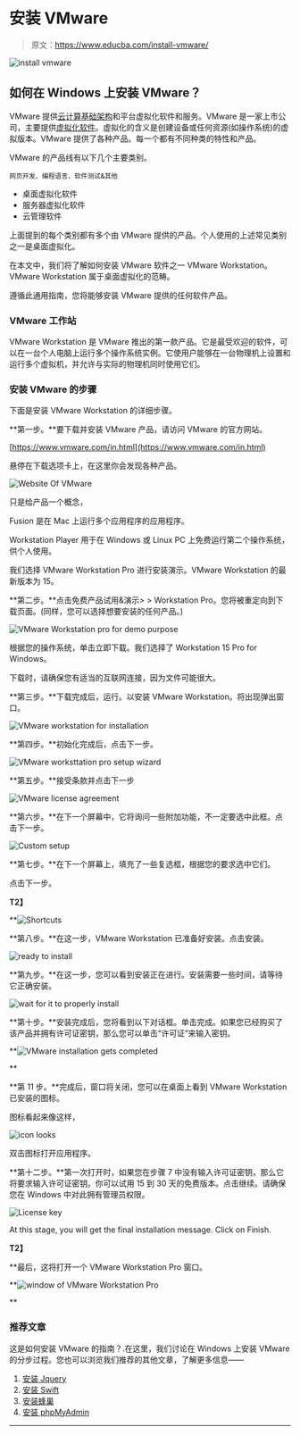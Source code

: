 # 安装 VMware

> 原文：<https://www.educba.com/install-vmware/>

![install vmware](img/756d47875f947d6bd29709deebe346ac.png)



## 如何在 Windows 上安装 VMware？

VMware 提供[云计算基础架构](https://www.educba.com/example-of-cloud-computing/)和平台虚拟化软件和服务。VMware 是一家上市公司，主要提供[虚拟化软件](https://www.educba.com/what-is-virtualization/)。虚拟化的含义是创建设备或任何资源(如操作系统)的虚拟版本。VMware 提供了各种产品。每一个都有不同种类的特性和产品。

VMware 的产品线有以下几个主要类别。

<small>网页开发、编程语言、软件测试&其他</small>

*   桌面虚拟化软件
*   服务器虚拟化软件
*   云管理软件

上面提到的每个类别都有多个由 VMware 提供的产品。个人使用的上述常见类别之一是桌面虚拟化。

在本文中，我们将了解如何安装 VMware 软件之一 VMware Workstation。VMware Workstation 属于桌面虚拟化的范畴。

遵循此通用指南，您将能够安装 VMware 提供的任何软件产品。

### VMware 工作站

VMware Workstation 是 VMware 推出的第一款产品。它是最受欢迎的软件，可以在一台个人电脑上运行多个操作系统实例。它使用户能够在一台物理机上设置和运行多个虚拟机，并允许与实际的物理机同时使用它们。

### 安装 VMware 的步骤

下面是安装 VMware Workstation 的详细步骤。

**第一步。**要下载并安装 VMware 产品，请访问 VMware 的官方网站。

[https://www.vmware.com/in.html](https://www.vmware.com/in.html)

悬停在下载选项卡上，在这里你会发现各种产品。

![Website Of VMware](img/1bfa5d270bc047c7b8a74620d0073451.png)



只是给产品一个概念，

Fusion 是在 Mac 上运行多个应用程序的应用程序。

Workstation Player 用于在 Windows 或 Linux PC 上免费运行第二个操作系统，供个人使用。

我们选择 VMware Workstation Pro 进行安装演示。VMware Workstation 的最新版本为 15。

**第二步。**点击免费产品试用&演示> > Workstation Pro。您将被重定向到下载页面。(同样，您可以选择想要安装的任何产品。)

![VMware Workstation pro for demo purpose](img/490ddb2e75918966ae22fb9eaec774b7.png)



根据您的操作系统，单击立即下载。我们选择了 Workstation 15 Pro for Windows。

下载时，请确保您有适当的互联网连接，因为文件可能很大。

**第三步。**下载完成后，运行。以安装 VMware Workstation。将出现弹出窗口。

![VMware workstation for installation](img/236c714a4d3956a0f2971eb84f3b3fe5.png)



**第四步。**初始化完成后，点击下一步。

![VMware worksttation pro setup wizard](img/dd3180d1959d8dd55af0ab5d3c340695.png)



**第五步。**接受条款并点击下一步

![VMware license agreement](img/4357cea21993f0151553c269eb15667f.png)



**第六步。**在下一个屏幕中，它将询问一些附加功能，不一定要选中此框。点击下一步。

![Custom setup](img/1dad08e5fa13cd247ca3d05d7d8ba006.png)



**第七步。**在下一个屏幕上，填充了一些复选框，根据您的要求选中它们。

点击下一步。

**T2】**



 **![Shortcuts](img/b08df8453bbc2f9282888b120df18867.png)



**第八步。**在这一步，VMware Workstation 已准备好安装。点击安装。

![ready to install](img/c672bb54a42c7c9b85544e51bf392f41.png)



**第九步。**在这一步，您可以看到安装正在进行。安装需要一些时间，请等待它正确安装。

![wait for it to properly install](img/6d8cb568f259f23aaf7c882321649658.png)



**第十步。**安装完成后，您将看到以下对话框。单击完成。如果您已经购买了该产品并拥有许可证密钥，那么您可以单击“许可证”来输入密钥。

**![VMware installation gets completed](img/fa630ad1f75a0c000603b249602c437f.png)

** 

**第 11 步。**完成后，窗口将关闭，您可以在桌面上看到 VMware Workstation 已安装的图标。

图标看起来像这样，

![icon looks](img/3215363630b299f4635ac05d7abfa7f6.png)



双击图标打开应用程序。

**第十二步。**第一次打开时，如果您在步骤 7 中没有输入许可证密钥，那么它将要求输入许可证密钥。你可以试用 15 到 30 天的免费版本。点击继续。请确保您在 Windows 中对此拥有管理员权限。

![License key](img/916889d7c15f175c6fb02867053cbd4a.png)



At this stage, you will get the final installation message. Click on Finish.

**T2】**



 **最后，这将打开一个 VMware Workstation Pro 窗口。

**![window of VMware Workstation Pro](img/eaeaa640ec9b941b4e9f965e6ce887cc.png)

** 

### 推荐文章

这是如何安装 VMware 的指南？.在这里，我们讨论在 Windows 上安装 VMware 的分步过程。您也可以浏览我们推荐的其他文章，了解更多信息——

1.  [安装 Jquery](https://www.educba.com/install-jquery/)
2.  [安装 Swift](https://www.educba.com/install-swift/)
3.  [安装蜂巢](https://www.educba.com/hive-installation/)
4.  [安装 phpMyAdmin](https://www.educba.com/install-phpmyadmin/)





****